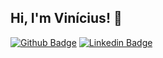 ## Hi, I'm Vinícius! 👋

[![Github Badge](https://img.shields.io/badge/-Github-000?style=flat-square&logo=Github&logoColor=white&link=https://github.com/ViniciusRossmann)](https://github.com/ViniciusRossmann)
[![Linkedin Badge](https://img.shields.io/badge/-LinkedIn-blue?style=flat-square&logo=Linkedin&logoColor=white&link=https://www.linkedin.com/in/vinícius-nunes-863086a4/)](https://www.linkedin.com/in/vinícius-nunes-863086a4/)


<!--
**ViniciusRossmann/ViniciusRossmann** is a ✨ _special_ ✨ repository because its `README.md` (this file) appears on your GitHub profile.

Here are some ideas to get you started:

- 🔭 I’m currently working on ...
- 🌱 I’m currently learning ...
- 👯 I’m looking to collaborate on ...
- 🤔 I’m looking for help with ...
- 💬 Ask me about ...
- 📫 How to reach me: ...
- 😄 Pronouns: ...
- ⚡ Fun fact: ...
-->
